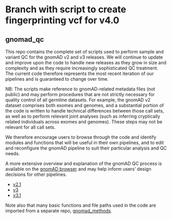 # Branch with script to create fingerprinting vcf for v4.0

## gnomad_qc

This repo contains the complete set of scripts used to perform sample and variant QC for the gnomAD v2 and v3 releases. We will continue to update and improve upon the code to handle new releases as they grow in size and complexity and as they require increasingly sophisticated QC treatment. The current code therefore represents the most recent iteration of our pipelines and is guaranteed to change over time.

NB: The scripts make reference to gnomAD-related metadata files (not public) and may perform procedures that are not strictly necessary for quality control of all germline datasets. For example, the gnomAD v2 dataset comprises both exomes and genomes, and a substantial portion of the code is written to handle technical differences between those call sets, as well as to perform relevant joint analyses (such as inferring cryptically related individuals across exomes and genomes). These steps may not be relevant for all call sets.

We therefore encourage users to browse through the code and identify modules and functions that will be useful in their own pipelines, and to edit and reconfigure the gnomAD pipeline to suit their particular analysis and QC needs.

A more extensive overview and explanation of the gnomAD QC process is available on the [gnomAD browser](https://gnomad.broadinstitute.org/news/) and may help inform users’ design decisions for other pipelines.
  * [v2.1](https://gnomad.broadinstitute.org/news/2018-10-gnomad-v2-1/)
  * [v3](https://gnomad.broadinstitute.org/news/2019-10-gnomad-v3-0/)
  * [v3.1](https://gnomad.broadinstitute.org/news/2020-10-gnomad-v3-1-new-content-methods-annotations-and-data-availability/)

Note also that many basic functions and file paths used in the code are imported from a separate repo, [gnomad_methods](https://github.com/broadinstitute/gnomad_methods).
